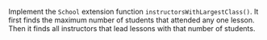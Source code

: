 

Implement the `School` extension function `instructorsWithLargestClass()`. It
first finds the maximum number of students that attended any one lesson. Then
it finds all instructors that lead lessons with that number of students.
